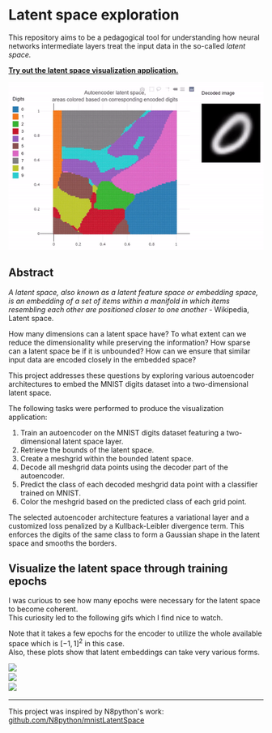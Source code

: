 # Latent space exploration

This repository aims to be a pedagogical tool for understanding how neural networks intermediate layers treat the input data in the so-called *latent space.*  

**[Try out the latent space visualization application.](https://jexbrayat.github.io/latent_space_exploration/)**  

<img src="assets/application_teaser.gif" width="600" height="auto" />

## Abstract

*A latent space, also known as a latent feature space or embedding space, is an embedding of a set of items within a manifold in which items resembling each other are positioned closer to one another* - Wikipedia, Latent space.  

How many dimensions can a latent space have? To what extent can we reduce the dimensionality while preserving the information? How sparse can a latent space be if it is unbounded? How can we ensure that similar input data are encoded closely in the embedded space?

This project addresses these questions by exploring various autoencoder architectures to embed the MNIST digits dataset into a two-dimensional latent space.

The following tasks were performed to produce the visualization application:  
1) Train an autoencoder on the MNIST digits dataset featuring a two-dimensional latent space layer.  
2) Retrieve the bounds of the latent space.
3) Create a meshgrid within the bounded latent space.
4) Decode all meshgrid data points using the decoder part of the autoencoder.
5) Predict the class of each decoded meshgrid data point with a classifier trained on MNIST.
6) Color the meshgrid based on the predicted class of each grid point.

The selected autoencoder architecture features a variational layer and a customized loss penalized by a Kullback-Leibler divergence term. This enforces the digits of the same class to form a Gaussian shape in the latent space and smooths the borders.

## Visualize the latent space through training epochs

I was curious to see how many epochs were necessary for the latent space to become coherent.  
This curiosity led to the following gifs which I find nice to watch.  

Note that it takes a few epochs for the encoder to utilize the whole available space which is $[-1, 1]^2$ in this case.  
Also, these plots show that latent embeddings can take very various forms.


<img src="assets/vae_latent_space_evolution.gif" width="600" height="auto" />
<br>
<img src="assets/dense_latent_space_evolution.gif" width="600" height="auto" />
<br>
<img src="assets/convDense_latent_space_evolution.gif" width="600" height="auto" />

---

This project was inspired by N8python's work: [github.com/N8python/mnistLatentSpace](https://github.com/N8python/mnistLatentSpace)  
